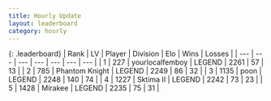 ```yaml
---
title: Hourly Update
layout: leaderboard
category: hourly
---
```


{: .leaderboard}
| Rank | LV | Player | Division | Elo | Wins | Losses |
| --- | --- | --- | --- | --- | --- | --- |
| <span data-change="0">1</span> | 227 | <span title="ID: 719486">yourlocalfemboy</span> | LEGEND | <span data-change="0">2261</span> | <span data-change="0">57</span> | <span data-change="0">13</span> |
| <span data-change="1">2</span> | 785 | <span title="ID: 742939">Phantom Knight</span> | LEGEND | <span data-change="5">2249</span> | <span data-change="1">86</span> | <span data-change="0">32</span> |
| <span data-change="-1">3</span> | 1135 | <span title="ID: 540690">poon</span> | LEGEND | <span data-change="0">2248</span> | <span data-change="0">140</span> | <span data-change="0">74</span> |
| <span data-change="0">4</span> | 1227 | <span title="ID: 402846">Sktima II</span> | LEGEND | <span data-change="7">2242</span> | <span data-change="2">73</span> | <span data-change="0">23</span> |
| <span data-change="0">5</span> | 1428 | <span title="ID: 416373">Mirakee</span> | LEGEND | <span data-change="0">2235</span> | <span data-change="0">75</span> | <span data-change="0">31</span> |